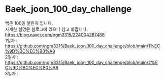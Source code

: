 # Baek_joon_100_day_challenge
백준 100일 첼린지 입니다.  
자세한 설명은 블로그에 있으니 참고 바랍니다.   
https://blog.naver.com/ngm3315/224004287488  
1일차 : [https://github.com/ngm3315/Baek_joon_100_day_challenge/blob/main/1%EC%9D%BC%EC%B0%A8  ](https://github.com/ngm3315/Baek_joon_100_day_challenge/blob/main/1%EC%9D%BC%EC%B0%A8.c)  
2일차 : [https://github.com/ngm3315/Baek_joon_100_day_challenge/blob/main/2%EC%9D%BC%EC%B0%A8  ](https://github.com/ngm3315/Baek_joon_100_day_challenge/blob/main/2%EC%9D%BC%EC%B0%A8.c)  
3일차 : 
